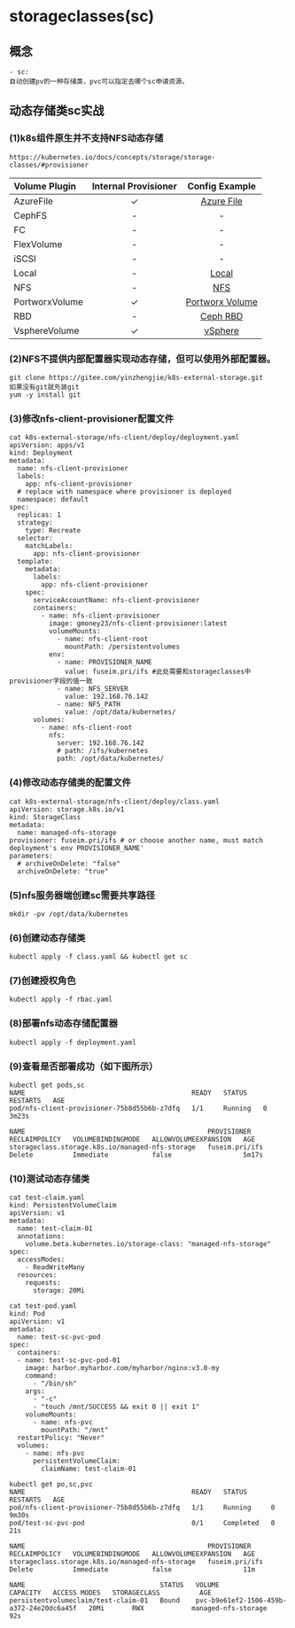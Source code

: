 # storageclasses(sc)

## 概念

```
- sc:
自动创建pv的一种存储类，pvc可以指定去哪个sc申请资源。
```

## 动态存储类sc实战

### (1)k8s组件原生并不支持NFS动态存储

```
https://kubernetes.io/docs/concepts/storage/storage-classes/#provisioner
```

| Volume Plugin  | Internal Provisioner |                        Config Example                        |
| :------------- | :------------------: | :----------------------------------------------------------: |
| AzureFile      |          ✓           | [Azure File](https://kubernetes.io/docs/concepts/storage/storage-classes/#azure-file) |
| CephFS         |          -           |                              -                               |
| FC             |          -           |                              -                               |
| FlexVolume     |          -           |                              -                               |
| iSCSI          |          -           |                              -                               |
| Local          |          -           | [Local](https://kubernetes.io/docs/concepts/storage/storage-classes/#local) |
| NFS            |          -           | [NFS](https://kubernetes.io/docs/concepts/storage/storage-classes/#nfs) |
| PortworxVolume |          ✓           | [Portworx Volume](https://kubernetes.io/docs/concepts/storage/storage-classes/#portworx-volume) |
| RBD            |          -           | [Ceph RBD](https://kubernetes.io/docs/concepts/storage/storage-classes/#ceph-rbd) |
| VsphereVolume  |          ✓           | [vSphere](https://kubernetes.io/docs/concepts/storage/storage-classes/#vsphere) |

### (2)NFS不提供内部配置器实现动态存储，但可以使用外部配置器。

```
git clone https://gitee.com/yinzhengjie/k8s-external-storage.git
如果没有git就先装git 
yum -y install git
```

### (3)修改nfs-client-provisioner配置文件

```
cat k8s-external-storage/nfs-client/deploy/deployment.yaml
apiVersion: apps/v1
kind: Deployment
metadata:
  name: nfs-client-provisioner
  labels:
    app: nfs-client-provisioner
  # replace with namespace where provisioner is deployed
  namespace: default
spec:
  replicas: 1
  strategy:
    type: Recreate
  selector:
    matchLabels:
      app: nfs-client-provisioner
  template:
    metadata:
      labels:
        app: nfs-client-provisioner
    spec:
      serviceAccountName: nfs-client-provisioner
      containers:
        - name: nfs-client-provisioner
          image: gmoney23/nfs-client-provisioner:latest
          volumeMounts:
            - name: nfs-client-root
              mountPath: /persistentvolumes
          env:
            - name: PROVISIONER_NAME
              value: fuseim.pri/ifs #此处需要和storageclasses中provisioner字段的值一致
            - name: NFS_SERVER
              value: 192.168.76.142
            - name: NFS_PATH
              value: /opt/data/kubernetes/
      volumes:
        - name: nfs-client-root
          nfs:
            server: 192.168.76.142
            # path: /ifs/kubernetes
            path: /opt/data/kubernetes/
```

### (4)修改动态存储类的配置文件

```
cat k8s-external-storage/nfs-client/deploy/class.yaml
apiVersion: storage.k8s.io/v1
kind: StorageClass
metadata:
  name: managed-nfs-storage
provisioner: fuseim.pri/ifs # or choose another name, must match deployment's env PROVISIONER_NAME'
parameters:
  # archiveOnDelete: "false"
  archiveOnDelete: "true"
```

### 	(5)nfs服务器端创建sc需要共享路径

```
mkdir -pv /opt/data/kubernetes
```

### 	(6)创建动态存储类

```
kubectl apply -f class.yaml && kubectl get sc
```

### 	(7)创建授权角色

```
kubectl apply -f rbac.yaml
```

### 	(8)部署nfs动态存储配置器

```
kubectl apply -f deployment.yaml
```

### 	(9)查看是否部署成功（如下图所示）

```
kubectl get pods,sc
NAME                                          READY   STATUS    RESTARTS   AGE
pod/nfs-client-provisioner-75b8d55b6b-z7dfq   1/1     Running   0          3m23s

NAME                                              PROVISIONER      RECLAIMPOLICY   VOLUMEBINDINGMODE   ALLOWVOLUMEEXPANSION   AGE
storageclass.storage.k8s.io/managed-nfs-storage   fuseim.pri/ifs   Delete          Immediate           false                  5m17s
```

### 	(10)测试动态存储类

```
cat test-claim.yaml
kind: PersistentVolumeClaim
apiVersion: v1
metadata:
  name: test-claim-01
  annotations:
    volume.beta.kubernetes.io/storage-class: "managed-nfs-storage"
spec:
  accessModes:
    - ReadWriteMany
  resources:
    requests:
      storage: 20Mi
      
cat test-pod.yaml
kind: Pod
apiVersion: v1
metadata:
  name: test-sc-pvc-pod
spec:
  containers:
  - name: test-sc-pvc-pod-01
    image: harbor.myharbor.com/myharbor/nginx:v3.0-my
    command:
      - "/bin/sh"
    args:
      - "-c"
      - "touch /mnt/SUCCESS && exit 0 || exit 1"
    volumeMounts:
      - name: nfs-pvc
        mountPath: "/mnt"
  restartPolicy: "Never"
  volumes:
    - name: nfs-pvc
      persistentVolumeClaim:
        claimName: test-claim-01

kubectl get po,sc,pvc
NAME                                          READY   STATUS      RESTARTS   AGE
pod/nfs-client-provisioner-75b8d55b6b-z7dfq   1/1     Running     0          9m30s
pod/test-sc-pvc-pod                           0/1     Completed   0          21s

NAME                                              PROVISIONER      RECLAIMPOLICY   VOLUMEBINDINGMODE   ALLOWVOLUMEEXPANSION   AGE
storageclass.storage.k8s.io/managed-nfs-storage   fuseim.pri/ifs   Delete          Immediate           false                  11m

NAME                                  STATUS   VOLUME                                     CAPACITY   ACCESS MODES   STORAGECLASS          AGE
persistentvolumeclaim/test-claim-01   Bound    pvc-b9e61ef2-1506-459b-a372-24e20dc6a45f   20Mi       RWX            managed-nfs-storage   92s
```

